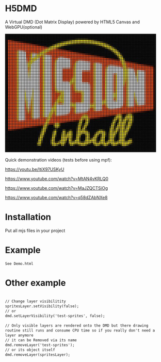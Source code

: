 # H5DMD
A Virtual DMD (Dot Matrix Display) powered by HTML5 Canvas and WebGPU(optional)

![256x78 DMD on a 1280x390 display](/dmd-256x78-mp-logo.jpg?raw=true "1 dot = 4x4 pixels")

Quick demonstration videos (tests before using mpf):

https://youtu.be/ItiX97USKyU

https://www.youtube.com/watch?v=MtAN4vKRLQ0

https://www.youtube.com/watch?v=MaJZQCTSiOg

https://www.youtube.com/watch?v=q58dZAbNXe8


# Installation
Put all mjs files in your project


# Example

```
See Demo.html
```

# Other example

```

// Change layer visibilitity
spritesLayer.setVisibility(false);
// or
dmd.setLayerVisibility('test-sprites', false);

// Only visible layers are rendered onto the DMD but there drawing routine still runs and consume CPU time so if you really don't need a layer anymore
// it can be Removed via its name
dmd.removeLayer('test-sprites');
// or its object itself
dmd.removeLayer(spritesLayer);

```


